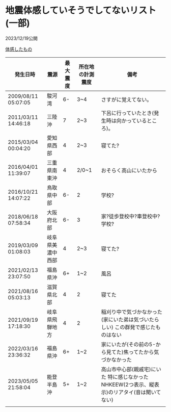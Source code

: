 # 地震体感していそうでしてないリスト(一部)

2023/12/19公開

[体感したもの](/career/eq-feel.md)

発生日時|震源|最大震度|所在地の計測震度|備考
-|-|-|-|-
2009/08/11 05:07:05|駿河湾|6-|3~4|さすがに覚えてない。
2011/03/11 14:46:18|三陸沖|7|2~3|下呂に行っていたとき(発生時は向かっているところ)。
2015/03/04 00:04:20|愛知県西部|4|2~3|寝てた?
2016/04/01 11:39:07|三重県南東沖|4|2/0~1|おそらく高山にいたから
2016/10/21 14:07:22|鳥取県中部|6-|2|学校?
2018/06/18 07:58:34|大阪府北部|6-|3|家?徒歩登校中?車登校中?学校?
2019/03/09 01:08:03|岐阜県美濃中西部|4|2~3|寝てた?
2021/02/13 23:07:50|福島県沖|6+|1~2|風呂
2021/08/16 05:03:13|滋賀県北部|4|2|寝てた
2021/09/19 17:18:30|岐阜県飛騨地方|4|2|稲刈り中で気づかなかった(家にいた弟は気づいたらしい) この群発で感じたものはない
2022/03/16 23:36:32|福島県沖|6+|1~2|家にいたが(その前の5-から見てた)焦ってたから気づかなかった
2023/05/05 21:58:04|能登半島沖|5+|1~2|高山市中心部(親戚宅)にいた 特に感じなかった NHKEEW(2つ表示、縦表示)のリアタイ(音は聞いてない)
||||
